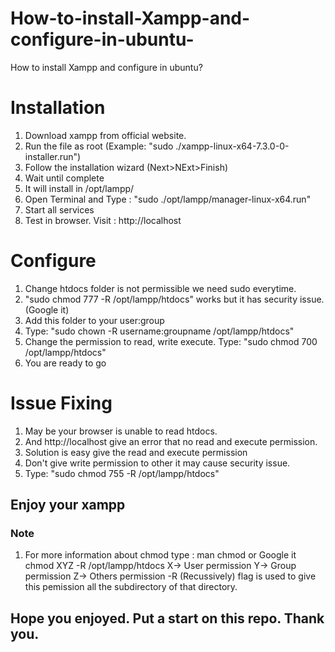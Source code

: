 # How-to-install-Xampp-and-configure-in-ubuntu-
How to install Xampp and configure in ubuntu?

# Installation
1) Download xampp from official website.
2) Run the file as root (Example: "sudo ./xampp-linux-x64-7.3.0-0-installer.run")
3) Follow the installation wizard (Next>NExt>Finish)
4) Wait until complete
5) It will install in /opt/lampp/
6) Open Terminal and Type : "sudo ./opt/lampp/manager-linux-x64.run"
7) Start all services
8) Test in browser. Visit : http://localhost

# Configure 
1) Change htdocs folder is not permissible we need sudo everytime.
2) "sudo chmod 777 -R /opt/lampp/htdocs" works but it has security issue.(Google it)
3) Add this folder to your user:group
4) Type: "sudo chown -R username:groupname /opt/lampp/htdocs"
5) Change the permission to read, write execute. Type: "sudo chmod 700 /opt/lampp/htdocs"
6) You are ready to go

# Issue Fixing
1) May be your browser is unable to read htdocs.
2) And http://localhost give an error that no read and execute permission.
3) Solution is easy give the read and execute permission 
4) Don't give write permission to other it may cause security issue.
5) Type: "sudo chmod 755 -R /opt/lampp/htdocs"

## Enjoy your xampp

### Note
1) For more information about chmod type : man chmod or Google it
  chmod XYZ -R /opt/lampp/htdocs
  X-> User permission
  Y-> Group permission
  Z-> Others permission
  -R (Recussively) flag is used to give this pemission all the subdirectory of that directory.
  
  ## Hope you enjoyed. Put a start on this repo. Thank you. 
  

